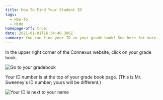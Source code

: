 ```yaml
---
title: How To Find Your Student ID
tags:
  - How-To
  - Hide
homepage-off: true;
date: 2021-01-01T16:34:40.386Z
summary: You can find your ID in your grade book! See here for more.
---
```

In the upper right corner of the Connexus website, click on your grade book.

![Go to your gradebook](/static/img/circle-grade-book.jpg)

Your ID number is at the top of your grade book page. (This is Mr. Sweeney's ID number; yours will be different.)

![Your ID is next to your name](/static/img/point-to-id.jpg)
